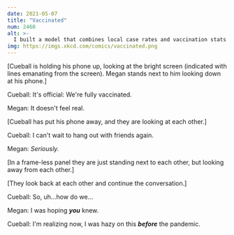 ```yaml
---
date: 2021-05-07
title: "Vaccinated"
num: 2460
alt: >-
  I built a model that combines local case rates and vaccination stats to estimate when it's reasonable to attend various types of party, but I forgot to include anything about where to find them.
img: https://imgs.xkcd.com/comics/vaccinated.png
---
```

[Cueball is holding his phone up, looking at the bright screen (indicated with lines emanating from the screen). Megan stands next to him looking down at his phone.]

Cueball: It's official: We're fully vaccinated.

Megan: It doesn't feel real.

[Cueball has put his phone away, and they are looking at each other.]

Cueball: I can't wait to hang out with friends again.

Megan: *Seriously.*

[In a frame-less panel they are just standing next to each other, but looking away from each other.]

[They look back at each other and continue the conversation.]

Cueball: So, uh...how do we...

Megan: I was hoping ***you*** knew.

Cueball: I'm realizing now, I was hazy on this ***before*** the pandemic.